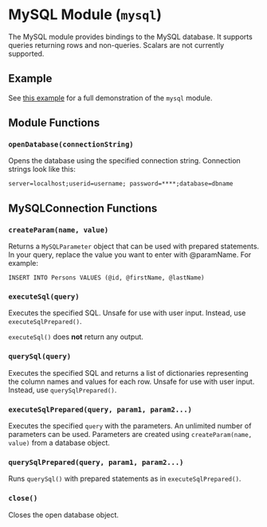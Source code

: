 # MySQL Module (`mysql`)
The MySQL module provides bindings to the MySQL database. It supports queries returning rows and non-queries. Scalars are not currently supported.

## Example
See [this example](https://gist.github.com/Aurora0000/b81093da3c201c61ddec) for a full demonstration of the `mysql` module.

## Module Functions
### `openDatabase(connectionString)`
Opens the database using the specified connection string. Connection strings look like this:

    server=localhost;userid=username; password=****;database=dbname
    

## MySQLConnection Functions
### `createParam(name, value)`
Returns a `MySQLParameter` object that can be used with prepared statements. In your query, replace the value you want to enter with @paramName. For example:

    INSERT INTO Persons VALUES (@id, @firstName, @lastName)
    


### `executeSql(query)`
Executes the specified SQL. Unsafe for use with user input. Instead, use `executeSqlPrepared()`.

`executeSql()` does **not** return any output.

### `querySql(query)`
Executes the specified SQL and returns a list of dictionaries representing the column names and values for each row. Unsafe for use with user input. Instead, use `querySqlPrepared()`.

### `executeSqlPrepared(query, param1, param2...)`
Executes the specified `query` with the parameters. An unlimited number of parameters can be used. Parameters are created using `createParam(name, value)` from a database object.

### `querySqlPrepared(query, param1, param2...)`
Runs `querySql()` with prepared statements as in `executeSqlPrepared()`.

### `close()`
Closes the open database object.

